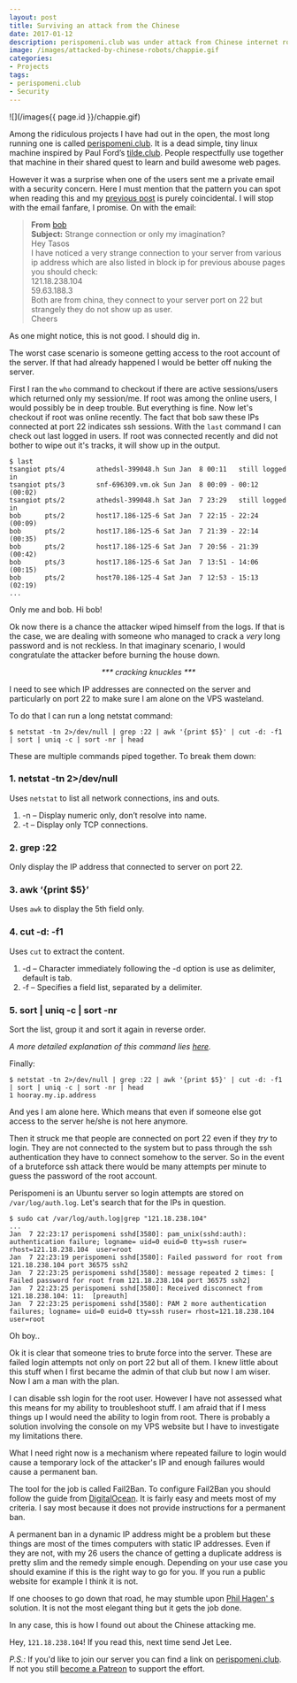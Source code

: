 ```yaml
---
layout: post
title: Surviving an attack from the Chinese
date: 2017-01-12
description: perispomeni.club was under attack from Chinese internet robots
image: /images/attacked-by-chinese-robots/chappie.gif
categories:
- Projects
tags:
- perispomeni.club
- Security
---
```


![](/images{{ page.id }}/chappie.gif)

Among the ridiculous projects I have had out in the open, the most long running
one is called [perispomeni.club](http://perispomeni.club).
It is a dead simple, tiny linux machine inspired by Paul Ford’s
[tilde.club](http://tilde.club). People respectfully use together that machine
in their shared quest to learn and build awesome web pages.

However it was a surprise when one of the users sent me a private email with a
security concern. Here I must mention that the pattern you can spot when
reading this and my [previous post](/a-pile-of-scam) is purely coincidental. I
will stop with the email fanfare, I promise. On with the email:

>**From** [bob](http://perispomeni.club/~bob/)<br>
>**Subject:** Strange connection or only my imagination?<br>
Hey Tasos<br>
I have noticed a very strange connection to your server from various ip address
which are also listed in block ip for previous abouse pages you should check:<br>
121.18.238.104<br>
59.63.188.3<br>
Both are from china, they connect to your server port on 22 but strangely they
do not show up as user.<br>
Cheers

As one might notice, this is not good. I should dig in.

The worst case scenario is someone getting access to the root account of the
server. If that had already happened I would be better off nuking the server.

First I ran the `who` command to checkout if there are active sessions/users
which returned only my session/me. If root was among the online users, I would
possibly be in deep trouble. But everything is fine. Now let's checkout if
root was online recently. The fact that bob saw these IPs connected at port 22
indicates ssh sessions. With the `last` command I can check out last logged in
users. If root was connected recently and did not bother to wipe out it's
tracks, it will show up in the output.

```
$ last
tsangiot pts/4        athedsl-399048.h Sun Jan  8 00:11   still logged in   
tsangiot pts/3        snf-696309.vm.ok Sun Jan  8 00:09 - 00:12  (00:02)    
tsangiot pts/2        athedsl-399048.h Sat Jan  7 23:29   still logged in   
bob      pts/2        host17.186-125-6 Sat Jan  7 22:15 - 22:24  (00:09)    
bob      pts/2        host17.186-125-6 Sat Jan  7 21:39 - 22:14  (00:35)    
bob      pts/2        host17.186-125-6 Sat Jan  7 20:56 - 21:39  (00:42)    
bob      pts/3        host17.186-125-6 Sat Jan  7 13:51 - 14:06  (00:15)    
bob      pts/2        host70.186-125-4 Sat Jan  7 12:53 - 15:13  (02:19)    
...
```

Only me and bob. Hi bob!

Ok now there is a chance the attacker wiped himself from the logs. If that is
the case, we are dealing with someone who managed to crack a *very* long password
and is not reckless. In that imaginary scenario, I would congratulate the
attacker before burning the house down.

<center><i>*** cracking knuckles ***</i></center>

I need to see which IP addresses are connected on the server and particularly
on port 22 to make sure I am alone on the VPS wasteland.

To do that I can run a long netstat command:

```
$ netstat -tn 2>/dev/null | grep :22 | awk '{print $5}' | cut -d: -f1 | sort | uniq -c | sort -nr | head
```

These are multiple commands piped together. To break them down:

### 1. netstat -tn 2>/dev/null

Uses `netstat` to list all network connections, ins and outs.

1. -n – Display numeric only, don’t resolve into name.
2. -t – Display only TCP connections.

### 2. grep :22

Only display the IP address that connected to server on port 22.

### 3. awk ‘{print $5}’

Uses `awk` to display the 5th field only.

### 4. cut -d: -f1

Uses `cut` to extract the content.

1. -d – Character immediately following the -d option is use as delimiter, default is tab.
1. -f – Specifies a field list, separated by a delimiter.

### 5. sort | uniq -c | sort -nr

Sort the list, group it and sort it again in reverse order.

*A more detailed explanation of this command lies
[here](https://www.mkyong.com/linux/list-all-ip-addresses-connected-to-your-server/).*

Finally:

```
$ netstat -tn 2>/dev/null | grep :22 | awk '{print $5}' | cut -d: -f1 | sort | uniq -c | sort -nr | head
1 hooray.my.ip.address
```

And yes I am alone here. Which means that even if someone else got access to
the server he/she is not here anymore.

Then it struck me that people are connected on port 22 even if they *try* to
login. They are not connected to the system but to pass through the ssh
authentication they have to connect somehow to the server. So in the event of a
bruteforce ssh attack there would be many attempts per minute to guess the
password of the root account.

Perispomeni is an Ubuntu server so login attempts are stored on
`/var/log/auth.log`. Let's search that for the IPs in question.


```
$ sudo cat /var/log/auth.log|grep "121.18.238.104"
...
Jan  7 22:23:17 perispomeni sshd[3580]: pam_unix(sshd:auth): authentication failure; logname= uid=0 euid=0 tty=ssh ruser= rhost=121.18.238.104  user=root
Jan  7 22:23:19 perispomeni sshd[3580]: Failed password for root from 121.18.238.104 port 36575 ssh2
Jan  7 22:23:25 perispomeni sshd[3580]: message repeated 2 times: [ Failed password for root from 121.18.238.104 port 36575 ssh2]
Jan  7 22:23:25 perispomeni sshd[3580]: Received disconnect from 121.18.238.104: 11:  [preauth]
Jan  7 22:23:25 perispomeni sshd[3580]: PAM 2 more authentication failures; logname= uid=0 euid=0 tty=ssh ruser= rhost=121.18.238.104  user=root
```

Oh boy..

Ok it is clear that someone tries to brute force into the server. These are
failed login attempts not only on port 22 but all of them. I knew little about
this stuff when I first became the admin of that club but now I am wiser.
Now I am a man with the plan.

I can disable ssh login for the root user. However I have not assessed what this
means for my ability to troubleshoot stuff. I am afraid that if I mess
things up I would need the ability to login from root. There is probably a
solution involving the console on my VPS website but I have to investigate my
limitations there.

What I need right now is a mechanism where repeated failure to login would cause
a temporary lock of the attacker's IP and enough failures would cause a permanent ban.

The tool for the job is called Fail2Ban. To configure Fail2Ban you should
follow the guide from [DigitalOcean](https://www.digitalocean.com/community/tutorials/how-to-protect-ssh-with-fail2ban-on-ubuntu-14-04).
It is fairly easy and meets most of my criteria. I say most because it does not
provide instructions for a permanent ban.

A permanent ban in a dynamic IP address might be a problem but these things are
most of the times computers with static IP addresses. Even if they are not,
with my 26 users the chance of getting a duplicate address is pretty slim and
the remedy simple enough. Depending on your use case you should examine if this
is the right way to go for you. If you run a public website for example I think
it is not.

If one chooses to go down that road, he may stumble upon [Phil Hagen' s](http://stuffphilwrites.com/2013/03/permanently-ban-repeat-offenders-fail2ban/)
solution. It is not the most elegant thing but it gets the job done.

In any case, this is how I found out about the Chinese attacking me.

Hey, `121.18.238.104`! If you read this, next time send Jet Lee.

*P.S.:* If you'd like to join our server you can find a link on [perispomeni.club](http://perispomeni.club). 
If not you still [become a Patreon](https://www.patreon.com/tsangiotis) to support the effort.